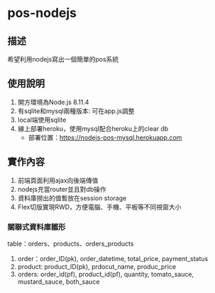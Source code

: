 # pos-nodejs

## 描述
希望利用nodejs寫出一個簡單的pos系統

## 使用說明
1. 開方環境為Node.js 8.11.4
2. 有sqlite和mysql兩種版本: 可在app.js調整
3. local端使用sqlite
4. 線上部署heroku，使用mysql配合heroku上的clear db  
    - 部署位置：https://nodejs-pos-mysql.herokuapp.com


## 實作內容
1. 前端頁面利用ajax向後端傳值
2. nodejs充當router並且對db操作
3. 資料庫撈出的值暫放在session storage
4. Flex切版實現RWD，方便電腦、手機、平板等不同視窗大小

### 關聯式資料庫雛形
table：orders、products、orders_products
1. order：order_ID(pk), order_datetime, total_price, payment_status
2. product: product_ID(pk), prdocut_name, produc_price
3. orders: order_id(pf), product_id(pf), quantity, tomato_sauce, mustard_sauce, both_sauce

